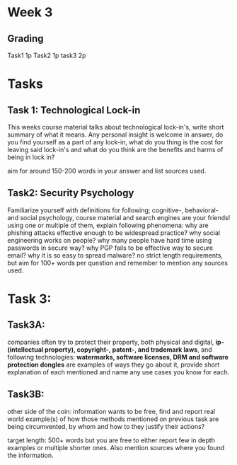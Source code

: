 # Week 3

## Grading

Task1 1p
Task2 1p
task3 2p

# Tasks

## Task 1: Technological Lock-in

This weeks course material talks about technological lock-in's, write short summary of what it means. Any personal insight is welcome in answer, do you find yourself as a part of any lock-in, what do you thing is the cost for leaving said lock-in's and what do you think are the benefits and harms of being in lock in?

aim for around 150-200 words in your answer and list sources used.

## Task2: Security Psychology

Familiarize yourself with definitions for following; cognitive-, behavioral- and social psychology, course material and search engines are your friends!
using one or multiple of them, explain following phenomena:
 why are phishing attacks effective enough to be widespread practice?
why social engineering works on people?
why many people have hard time using  passwords in secure way?
why PGP fails to be effective way to secure email?
why it is so easy to spread malware?
no strict length requirements, but aim for 100+ words  per question and remember to mention any sources used.

# Task 3:

## Task3A: 
companies often try to protect their property, both physical and digital, **ip- (intellectual property), copyright-, patent-, and trademark laws**, and following technologies: **watermarks, software licenses, DRM and software protection dongles** are examples of ways they go about it, provide short explanation of each mentioned and name any use cases you know for each.

## Task3B:
other side of the coin: information wants to be free, find and report real world example(s) of how those methods mentioned on previous task are being circumvented, by whom and how to they justify their actions?

target length: 500+ words but you are free to either report few in depth examples or multiple shorter ones. Also mention sources where you found the information.